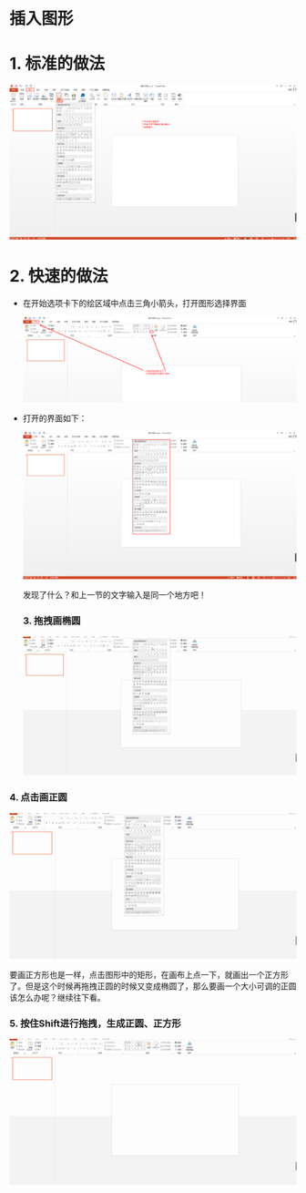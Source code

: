 # 插入图形

# 1. 标准的做法

   ![image-20201011112118029](https://raw.githubusercontent.com/huxiaoning/img/master/20201011112120.png)

# 2. 快速的做法

- 在开始选项卡下的绘区域中点击三角小箭头，打开图形选择界面

   ![image-20201011112400969](https://raw.githubusercontent.com/huxiaoning/img/master/20201011112404.png)

- 打开的界面如下：

   ![image-20201011112555462](https://raw.githubusercontent.com/huxiaoning/img/master/20201011112558.png)
   
   发现了什么？和上一节的文字输入是同一个地方吧！
   
   ### 3. 拖拽画椭圆
   
   ![拖拽画椭圆](https://raw.githubusercontent.com/huxiaoning/img/master/20201011142624.gif)

### 4. 点击画正圆

![点击画正圆](https://raw.githubusercontent.com/huxiaoning/img/master/20201011143142.gif)

要画正方形也是一样，点击图形中的矩形，在画布上点一下，就画出一个正方形了。但是这个时候再拖拽正圆的时候又变成椭圆了，那么要画一个大小可调的正圆该怎么办呢？继续往下看。

### 5. 按住Shift进行拖拽，生成正圆、正方形

![按住Shift进行拖拽](https://raw.githubusercontent.com/huxiaoning/img/master/20201011143758.gif)